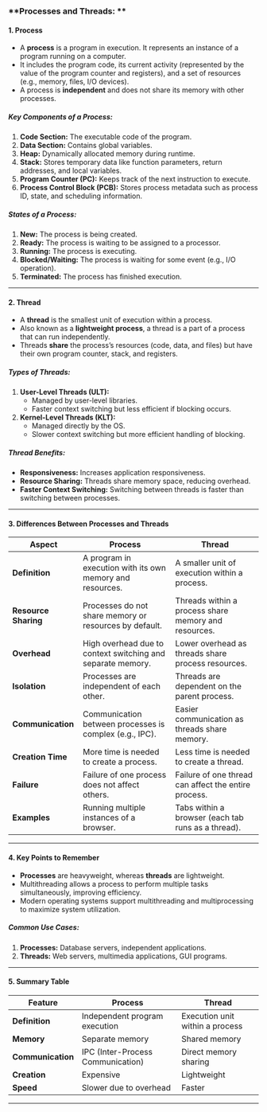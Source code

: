 ### **Processes and Threads: **

#### **1. Process**
- A **process** is a program in execution. It represents an instance of a program running on a computer.
- It includes the program code, its current activity (represented by the value of the program counter and registers), and a set of resources (e.g., memory, files, I/O devices).
- A process is **independent** and does not share its memory with other processes.
  
##### **Key Components of a Process:**
1. **Code Section:** The executable code of the program.
2. **Data Section:** Contains global variables.
3. **Heap:** Dynamically allocated memory during runtime.
4. **Stack:** Stores temporary data like function parameters, return addresses, and local variables.
5. **Program Counter (PC):** Keeps track of the next instruction to execute.
6. **Process Control Block (PCB):** Stores process metadata such as process ID, state, and scheduling information.

##### **States of a Process:**
1. **New:** The process is being created.
2. **Ready:** The process is waiting to be assigned to a processor.
3. **Running:** The process is executing.
4. **Blocked/Waiting:** The process is waiting for some event (e.g., I/O operation).
5. **Terminated:** The process has finished execution.

---

#### **2. Thread**
- A **thread** is the smallest unit of execution within a process. 
- Also known as a **lightweight process**, a thread is a part of a process that can run independently.
- Threads **share** the process’s resources (code, data, and files) but have their own program counter, stack, and registers.

##### **Types of Threads:**
1. **User-Level Threads (ULT):**
   - Managed by user-level libraries.
   - Faster context switching but less efficient if blocking occurs.
2. **Kernel-Level Threads (KLT):**
   - Managed directly by the OS.
   - Slower context switching but more efficient handling of blocking.

##### **Thread Benefits:**
- **Responsiveness:** Increases application responsiveness.
- **Resource Sharing:** Threads share memory space, reducing overhead.
- **Faster Context Switching:** Switching between threads is faster than switching between processes.

---

#### **3. Differences Between Processes and Threads**

| **Aspect**               | **Process**                                              | **Thread**                                                    |
|--------------------------|----------------------------------------------------------|---------------------------------------------------------------|
| **Definition**            | A program in execution with its own memory and resources.| A smaller unit of execution within a process.                |
| **Resource Sharing**      | Processes do not share memory or resources by default.   | Threads within a process share memory and resources.          |
| **Overhead**              | High overhead due to context switching and separate memory. | Lower overhead as threads share process resources.           |
| **Isolation**             | Processes are independent of each other.                | Threads are dependent on the parent process.                 |
| **Communication**         | Communication between processes is complex (e.g., IPC). | Easier communication as threads share memory.                |
| **Creation Time**         | More time is needed to create a process.                | Less time is needed to create a thread.                      |
| **Failure**               | Failure of one process does not affect others.          | Failure of one thread can affect the entire process.          |
| **Examples**              | Running multiple instances of a browser.                | Tabs within a browser (each tab runs as a thread).            |

---

#### **4. Key Points to Remember**
- **Processes** are heavyweight, whereas **threads** are lightweight.
- Multithreading allows a process to perform multiple tasks simultaneously, improving efficiency.
- Modern operating systems support multithreading and multiprocessing to maximize system utilization.
  
##### **Common Use Cases:**
1. **Processes:** Database servers, independent applications.
2. **Threads:** Web servers, multimedia applications, GUI programs.

---

#### **5. Summary Table**

| **Feature**       | **Process**                     | **Thread**                        |
|-------------------|---------------------------------|------------------------------------|
| **Definition**    | Independent program execution  | Execution unit within a process   |
| **Memory**        | Separate memory                | Shared memory                     |
| **Communication** | IPC (Inter-Process Communication) | Direct memory sharing            |
| **Creation**      | Expensive                      | Lightweight                       |
| **Speed**         | Slower due to overhead         | Faster                            |

---
